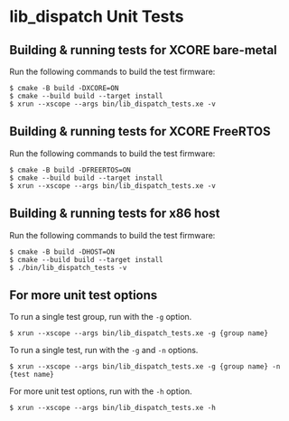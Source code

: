 # lib_dispatch Unit Tests

## Building & running tests for XCORE bare-metal

Run the following commands to build the test firmware:

    $ cmake -B build -DXCORE=ON
    $ cmake --build build --target install
    $ xrun --xscope --args bin/lib_dispatch_tests.xe -v

## Building & running tests for XCORE FreeRTOS

Run the following commands to build the test firmware:

    $ cmake -B build -DFREERTOS=ON
    $ cmake --build build --target install
    $ xrun --xscope --args bin/lib_dispatch_tests.xe -v

## Building & running tests for x86 host

Run the following commands to build the test firmware:

    $ cmake -B build -DHOST=ON
    $ cmake --build build --target install
    $ ./bin/lib_dispatch_tests -v

## For more unit test options

To run a single test group, run with the `-g` option.

    $ xrun --xscope --args bin/lib_dispatch_tests.xe -g {group name}

To run a single test, run with the `-g` and `-n` options.

    $ xrun --xscope --args bin/lib_dispatch_tests.xe -g {group name} -n {test name}

For more unit test options, run with the `-h` option.

    $ xrun --xscope --args bin/lib_dispatch_tests.xe -h
